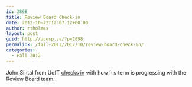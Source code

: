 ```yaml
---
id: 2898
title: Review Board Check-in
date: 2012-10-22T12:07:12+00:00
author: rtholmes
layout: post
guid: http://ucosp.ca/?p=2898
permalink: /fall-2012/2012/10/review-board-check-in/
categories:
  - Fall 2012
---
```

John Sintal from UofT [checks in](https://reviewboardstudents.wordpress.com/2012/10/16/ucosp-blog-post-5/) with how his term is progressing with the Review Board team.